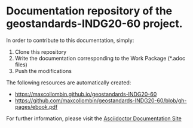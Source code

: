 # Documentation repository of the geostandards-INDG20-60 project.

In order to contribute to this documentation, simply:

1. Clone this repository
2. Write the documentation corresponding to the Work Package (*.adoc files)
3. Push the modifications

The following resources are automatically created:

- https://maxcollombin.github.io/geostandards-INDG20-60
- https://github.com/maxcollombin/geostandards-INDG20-60/blob/gh-pages/ebook.pdf

For further information, please visit the [Asciidoctor Documentation Site](https://docs.asciidoctor.org/)
